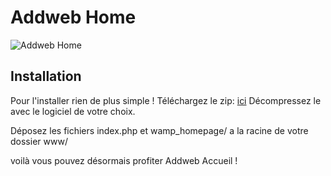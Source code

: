 # Addweb Home

![Addweb Home](http://image.noelshack.com/fichiers/2013/16/1366323742-addwebhome.png)

## Installation 
Pour l'installer rien de plus simple ! 
Téléchargez le zip: [ici](https://bitbucket.org/RomainJeff/addweb-homepage/get/master.zip) 
Décompressez le avec le logiciel de votre choix.

Déposez les fichiers index.php et wamp_homepage/ a la racine de votre dossier www/ 

voilà vous pouvez désormais profiter Addweb Accueil ! 
